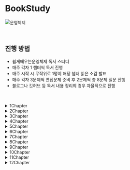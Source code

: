 # BookStudy

![운영체제](https://github.com/Easy-OS-Study/BookStudy/assets/50690859/26d27f91-657b-4fc0-8f9e-dcf08cb5bde2)

<br>

## 진행 방법
- 쉽게배우는운영체제 독서 스터디
- 매주 각자 1 챕터씩 독서 진행
- 매주 시작 시 무작위로 1명이 해당 챕터 읽은 소감 발표
- 매주 각자 3문제씩 면접문제 준비 후 2문제씩 총 8문제 질문 진행
- 블로그나 깃허브 등 독서 내용 정리의 경우 자율적으로 진행

<br>
<br>

<details>
<summary>1Chapter</summary>
<div markdown="1">
<br>

### 정리

|이름|링크|
|:---:|:----------:|
|임규리|[정리 링크](https://newbie-in-softengineering.tistory.com/entry/OS-Ch1-%EC%9A%B4%EC%98%81%EC%B2%B4%EC%A0%9C%EC%9D%98-%EA%B0%9C%EC%9A%94)|
|김민우|[정리 링크](https://velog.io/@kmw89891/운영체제의-개요)|
|황인준|[정리 링크](https://github.com/InJun2/TIL/blob/main/BookStudy/SE/쉽게배우는운영체제/Chapter1.md)|
|황하림||

<br>

### 질문

1. 실시간 시스템이란?

   
2. 데이터베이스 서버나 게임 서버같은 경우 어떤 시스템을 사용하는 것이 좋을지?
- 클라이언트 서버 시스템 : 클라이언트/서버 아키텍처는 각각의 역할을 분리하여 시스템을 관리할 수 있음. 데이터베이스 서버는 데이터 관리와 관련된 작업에, 게임 서버는 게임 로직 처리와 관련된 작업에 중점을 둠으로써 코드를 더 명확하게 구조화 가능, 효율적인 네트워크 사용 가능
- 분산 시스템 : 분산 시스템은 여러 대의 서버로 작업을 분산시킴으로써 전체 시스템의 성능을 향상시키고. 각 서버는 일부 작업을 담당하므로 전체적으로 빠른 응답 속도를 제공할 수 있음. 여러 서버에 작업을 분산시키면 하나의 서버가 고장 나더라도 시스템은 계속해서 작동할 수 있어 대규모 응용 프로그램에 유용
   
3. 레이아웃서비스와 마이크로서비스는 각자 어느 경우에 사용하는지?

   
4. 가상머신 장점과 사례
가상 머신의 장점은 특정 운영체제에 제한을 받지 않고 다양한 운영 체제를 동시에 사용 할 수있습니다.
- JVM
  JAVA가 어떤 os 환경에서 실행가능하게 해주는 역할을 하는 Java vritual Machine이 대표적인 예라고 할 수 있습니다.
   
6. 시스템 호출과 드라이버
   
   
7. 운영체제에서 직접적으로 자원을 사용하게 하지 않았는지. 그 이점은 무엇인지?
직접 적으로 메모리에 어디에 저장되고 찾아오는지 등 크리티컬한 작업을 사용자가 자유롭게 조작 할 수 있다면 많은 번거로움과 효율적이 못합니다.
이를 막기 위해 운영체제에서 사용자가 시스템 호출을 받게 되면 커널을 통해 실질 적인 자원 관리를 통해 간편하고 보안성을 높이는 이점을 갖습니다.

9. 실시간 시스템
- 특정 시스템에서 일정 시간 안에 작업이 처리되도록 보장하는 시스템
- 경성 실시간 시스템 (hard real-time system) : 지정한 응답 시간을 정확히 지키는 시스템
   - ex) 미사일
- 연성 실시간 시스템 (soft real-time system) : 지정한 응답 시간을 최대한 지키지만, 융통성이 어느 정도 허용된 시스템
   - ex) 동영상 재생


</div>
</details>

<details>
<summary>2Chapter</summary>
<div markdown="1">
<br>

### 정리

|이름|링크|
|:---:|:----------:|
|임규리|[정리 링크](https://newbie-in-softengineering.tistory.com/entry/OS-Ch2-%EC%BB%B4%ED%93%A8%ED%84%B0%EC%9D%98-%EA%B5%AC%EC%A1%B0%EC%99%80-%EC%84%B1%EB%8A%A5-%ED%96%A5%EC%83%81)|
|김민우|[정리 링크](https://velog.io/@kmw89891/컴퓨터-구조와-성능-향상)|
|황인준|[정리 링크](https://github.com/InJun2/TIL/blob/main/BookStudy/SE/쉽게배우는운영체제/Chapter2.md)|
|황하림||

<br>

### 질문

1. 캐시 데이터를 메모리에 반영하는 즉시 쓰기와 지연 쓰기의 경우 각각 어느때 사용해야 할지?
- 즉시 쓰기 : 성능 보다 데이터의 일관성을 더 중요시 하는 경우. 항상 최신의 데이터를 보장하는 시스템에 적용
- 지연 쓰기 : 데이터 동기화보다 성능을 우선시하는 경우. 파일 시스템에서 로그 기록과 같이 지속적인 쓰기 작업이 빈번한 경우

2. 멀티 프로세스 대신 멀티 스레드를 사용하는 이유<br>
- 쉽게 설명하면, 프로그램을 여러 개 키는 것보다 하나의 프로그램 안에서 여러 작업을 해결하는 것이 더 낫기 때문이다.
- 자원의 효율성 증대
  - 멀티 프로세스로 실행되는 작업을 멀티 스레드로 실행할 경우, 프로세스를 생성하여 자원을 할당하는 시스템 콜이 줄어들어 자원을 효율적으로 관리할 수 있다.
  - 스레드는 프로세스 내의 메모리를 공유하기 때문에 독립적인 프로세스와 달리 스레드 간 데이터를 주고받는 것이 간단해지고 시스템 자원 소모가 줄어들게 된다.
- 처리 비용 감소 및 응답 시간 단축
  - 프로세스 간의 통신(IPC)보다 스레드 간의 통신의 비용이 적으므로 작업들 간의 통신의 부담이 줄어든다.
  - 프로세스 간의 전환 속도보다 스레드 간의 전환 속도가 빠르다.
- 단점 : 동기화 문제(불필요한 부분까지 동기화하면 대기 시간으로 인해 성능저하 발생), 하나의 스레드 장애로 전체 스레드가 종료될 위험, 디버깅의 어려움, 단일 프로세스 시스템의 경우 효과가 크지 않음

3. 주소 버스가 단방향인 이유
- 주소를 표현하는 신호가 CPU로부터 다른 장치로 향하고 반대로의 전송은 필요 없기 때문
- 데이터 버스는 데이터를 주고 받아야 하기 때문에 양방향
- 제어 버스는 읽기/쓰기 동작을 모두 수행하기 때문에 양방향

4. C/C++의 포인터는 무엇인가?
- 메모리의 각 바이트마다 부여되는 고유의 주소값을 뜻한다.
- 변수들은 메모리 공안을 연속적으로 차지하는데 (e.g. `int` 변수 : 4 byte -> 4칸 차지) 할당된 공간의 맨 앞 주소값을 포인터라 한다.
   
5. 성능 향상을 위한 방법인 비동기와 병렬은 각각 무엇인지
- 비동기 처리 : 특정 작업을 비동기적으로 수행하면 그 작업을 호출한 스레드가 작업의 결과에 신경쓰지 않고 자기가 하던 일을 수행. 여러 작업이 동시에 진행되도록 허용하며 작업이 완료될 때까지 대기하지 않는 것으로 논블로킹을 참조하면 이해하기 쉬울 것 같음. 주로 이벤트가 발생할 때마다 작업을 수행하는 이벤트 기반 프로그래밍. 비동기 코드는 단일 쓰레드에서도 여러 작업을 동시에 처리할 수 있음
- 병렬 처리 : 큰 작업을 작은 작업으로 나누어 여러 프로세서 혹은 코어에서 동시에 실행하도록 함. 큰 문제를 작은 문제로 분할하고 한번에 실행되기 때문에 성능적 이점을 가지게 됨. 실행 단위는 쓰레드로 한번에 여러 쓰레드를 실행

6. OS 또한 소프트웨어이므로 사용자 프로세스가 실행중이라면 중단된다. 그렇다면 사용자 프로세스가 실행중일 때 비정상적인 메모리 접근을 막을 수 있는 이유는?
- CPU의 경계/한계 레지스터(하드웨어)를 통해 실행중인 프로그램에 할당된 메모리 영역을 기억한다.
- 프로세스 진행 중 이 영역 외에 접근이 발생하면 인터럽트를 통해 응용 프로그램을 강제 종료시킨다.
  
7. Python과 비교했을 때 Java의 장점?
- Java는 컴파일 방식을 통해 코드 실행 속도가 인터프리터 방식만 사용하는 Python에 비해 빠르다.
- 멀티스레드 환경에 적합하다.

8. LRU Cache가 무엇인가요?
- 페이지 교체 알고리즘으로 가장 오랫동안 참조되지 않은 페이지를 교체 대상으로 삼는 기법
- chache에 있는 데이터를 호출하게 되면 호출한 데이터는 chache 가장 뒤로 이동한다. 

<br>

### 이후 다시 이야기해볼 주제
- 하나의 코어에서 멀티스레딩 병렬처리 하는 방법
- 비동기 처리, 병렬 처리

</div>
</details>

<details>
<summary>3Chapter</summary>
<div markdown="1">
<br>

### 정리

|이름|링크|
|:---:|:----------:|
|임규리|[정리 링크](https://newbie-in-softengineering.tistory.com/entry/OS-Ch3-%ED%94%84%EB%A1%9C%EC%84%B8%EC%8A%A4%EC%99%80-%EC%8A%A4%EB%A0%88%EB%93%9C)|
|김민우|[정리 링크](https://velog.io/@kmw89891/%ED%94%84%EB%A1%9C%EC%84%B8%EC%8A%A4%EC%99%80-%EC%8A%A4%EB%A0%88%EB%93%9C)|
|황인준|[정리 링크](https://github.com/InJun2/TIL/blob/main/BookStudy/SE/쉽게배우는운영체제/Chapter3.md)|
|황하림||

<br>

### 질문

1. 프로세스 계층 구조를 두었을 때 장점?
- 프로세스 간 서로 독립적이라면 OS가 자원 회수를 직접해야 해서 작업이 복잡해진다.
- 자식 프로세스가 끝난 경우 자원 회수를 부모 프로세스가 할 수 있어 자원 관리에 용이하다.

2. 일반적으로 함수마다 스택 공간을 할당받으므로 하나의 로직에 대해 함수가 많아진다면 비효율적이다. 그러나, Java에선 메서드 추출을 해도 성능상 이슈가 없다. 그 이유는?
- JVM의 JIT 컴파일러가 컴파일 시 인라인(inline) 기능을 사용한다.
> 참고
> 
> [인라인 함수](https://tcpschool.com/cpp/cpp_cppFunction_inlineFunction)
>
> C++의 경우 `inline`이라는 키워드를 직접 메서드에 명시해야 이 기능을 사용할 수 있지만, Java의 경우 JIT 컴파일러가 이를 대신 해주므로 별도의 `inline` 키워드가 없다.

3. 커널 스레드와 사용자 스레드의 차이
- 사용 차이로는 주로 스레드의 관리 방식과 성능, 그리고 운영 체제와의 상호작용에 관련
 - 커널 스레드는 운영체제 영역에서  스레드 연산을 수행하여 운영체제의 의존적이고 사용자 스레드는 사용자 영역에서 사용하여 운영체제의 의존적이지 않음
- 커널 스레드는 운영 체제 커널에 의해 직접 관리되는 스레드로 운영 체제가 스레드의 생성, 스케줄링, 스레드 간의 동기화, 스레드 간 통신 등을 담당하며 커널 스레드는 운영 체제에 의해 직접적인 자원 할당 및 관리가 이루어지므로 정교한 스레드 스케줄링 및 동기화를 가능하게 하며, 다중 코어 시스템에서의 병렬 실행을 지원하지만 스케줄링과 동기화를 위해 커널을 빈번하게 호출하고 컨텍스트스위칭이 빈번하게 발생하여 성능 저하가 발생하며 스레드의 생성 및 관리에 비용이 더 많이 소요됨
- 사용자 스레드는 스레드 라이브러리나 런타임 환경에 의해 관리되는 스레드로 운영 체제는 사용자 스레드의 존재를 알지 못하여 모드 전환이 없어 커널에 의존적이지 않은 형태로 라이브러리를 활용하여 성능 이득이 발생 (운영체제의 의존적이지 않음). 라이브러리가 직접 스케줄링을 하고 작업에 필요한 정보를 처리하여 컨텍스트 스위칭이 필요없음. 사용자 스레드의 생성, 스케줄링, 동기화 등은 런타임 환경에서 처리되는데 해당 과정에서 커널을 호출하지 않아 인터럽트가 발생할 때 커널 레벨 스레드보다 오버헤드가 적음. 그러나 사용자 스레드는 운영 체제의 멀티코어 활용과 같은 고급 기능에 대한 직접적인 지원을 받지 못할 수 있음 ( 시스템 전반에 걸친 스케줄링 우선순위를 지원하지 않고 프로세스에 속한 스레드 중 I/O 작업등에 의해 하나라도 블록이 걸린다면 전체 스레드가 블록됨)

4. 대기 상태에서 인터럽트 프로세스를 다중 대기큐에 관리하는 이유는?
   - 대기 상태는 프로세스를 실행하는 과정에서 외부의 입출력을 받아야 할 때 해당 작업을 대기상태로 보낸다.
   - 대기 상태로 넘간 프로세스는 장치마다 나뉘어져 있는 대기 큐에 들어가게 된다.
   - 장치마다 작업 대기 프로세스가 존재하므로 여러작업 장치의 요청을 백터의 형태로 처리하여 처리 능력이 좋다.
   - 또한 빠른 작업처리로 원활한 작업을 지원한다는 장점을 갖는다.
5. 멀티 스레드 장단점
   - 장점 : 응답성 향상, 자원 공유, 효율성 향상, 다중 CPU 지원
   - 단점 : 동기화 문제, 하나의 스레드 3장애로 전체 스레드가 종료될 위험, 단일 프로세스 시스템의 경우 효과가 크지 않음
6. PCB는 무엇이며 왜 사용하는지
   PCB
   - 프로세스 제어 블록
   - 프로세스를 실행하는데 필요한 중요한 정보를 보관하는 자료 구조
   - 모든 프로세스는 고유의 프로세스 제어 블록을 가지며, 프로세스 제어 블록은 프로세스 생성 시 만들어져서 프로세스가 실행을 완료하면 폐기된다.
  PCB를 사용하는 이유
   - 말 그대로 프로세스를 제어하기 위해 사용
   - **문맥 교환하려고!**
   - 프로세스마다 CPU 퀀텀이 시분할로 할당되는데, 이 시간을 넘기거나 프로세스의 우선순위와 스케줄링 알고리즘 등에 의해 프로세스 상태 전이가 일어난다. 이때, CPU는 모든 프로세스의 레지스터 값들과 해당 프로세스의 위치, 이 프로세스가 어떤 프로세스인지는 구별하지 않는다. 따라서 이를 구별하기 위해 운영체제는 PCB라는 자료구조를 이용해 프로세스를 체계적으로 관리한다.
8. 자바와 프로세스 제어 블록이 연관이 있는지?
- PCB는 운영체제 수준의 데이터 구조로 커널 내부에 존재하기 때문에 자바에서 직접 PCB에 관여할 수 없음.  JVM(Java Virtual Machine)은 운영 체제의 프로세스 내에서 동작하고 PCB에 직접적으로 접근하거나 조작할 수 없음. 대신, JVM(Java Virtual Machine)이 운영 체제와 상호작용하여 자바 프로세스를 관리
- JVM은 운영 체제로부터 프로세스 및 스레드 관련 정보를 얻어와 자바 런타임 환경 내에서 이를 관리. 이러한 과정에서 PCB와 같은 운영 체제 수준의 자료구조는 JVM 내부에서 추상화되어 자바 프로그램에 직접 노출되지 않지만 JVM은 운영 체제와의 인터페이스를 통해 필요한 리소스를 요청하고 프로세스 및 스레드를 생성하므로 자바 언어 자체가 PCB에 직접적인 영향을 미치는 것은 아니지만, 자바 프로그램이 운영 체제에서 실행되는 동안에는 운영 체제의 프로세스 관리 기능을 활용하게 됨. 따라서 자바 프로그램이 운영 체제의 PCB와 상호 작용하며 프로세스를 생성하고 제어할 수 있음. 그러나 이는 자바 언어의 특성이 아니라 운영 체제와의 상호 작용에서 발생하여 연관이 있다고 봐야할 것 같음

8. 

</div>
</details>

<details>
<summary>4Chapter</summary>
<div markdown="1">
<br>

### 정리

|이름|링크|
|:---:|:----------:|
|임규리|[정리 링크](https://newbie-in-softengineering.tistory.com/entry/OS-Ch4-CPU-%EC%8A%A4%EC%BC%80%EC%A4%84%EB%A7%81)|
|김민우|[정리 링크](https://velog.io/@kmw89891/CPU-%EC%8A%A4%EC%BC%80%EC%A4%84%EB%A7%81)|
|황인준|[정리 링크](https://github.com/InJun2/TIL/blob/main/BookStudy/SE/쉽게배우는운영체제/Chapter4.md)|
|황하림||

<br>

### 질문

1. 오늘날 OS에서 타임 슬라이스를 고정하지 않은 이유는?
  - 오늘날 CPU 스케줄링 방식으로 MLFQ 이 사용된다. 이 방식은 프로세스를 우선순위로 마다 별도의 큐에 저장하는데 우선순위가 낮을 수록 타임 슬라이스의 크기를 늘려 공평성을 지킨다.
  - 즉, 프로세스의 우선순위마다 타임 슬라이스를 다르게 하므로 타임 슬라이스를 고정하지 않는다.
2. 다중 큐를 도입하는 이유
  - 대기 상태 : 같은 입출력을 요구하는 프로세스끼리 모아둬 입출력 완료 인터럽트 시 해당 프로세스를 효율적으로 찾기 위함
  - 준비 상태 : 프로세스 우선순위마다 큐를 만들어 다음 실행할 프로세스를 효율적으로 조회하기 위함

3. 사이클 훔치기란?
   - CPU와 직접 메모리 접근이 동시에 메모리에 접근하려 할 때, CPU가 메모리 사용 권한을 양보하는 것
   - CPU의 작업 속도보다 입출력장치의 작업 속도가 느리기 때문
   - CPU 입장에서는 직접 메모리 접근이 사이클(순서)를 훔쳐간 것
4. CPU 스케줄링은 언제 발생합니까?
   - 준비상태로 올라갈 때
   - 실행상태에서 대기상태로 전활될 때 (ex. 입출력 요청)
   - 실행상태에서 준비상태로 전환될 때 (ex. 인터럽트 발생) : 종료되는 상황 제외?
   - 대기상태에서 준비상태로 전환될 때 (ex. 입출력이 종료될 때)
   - 종료될 때 (Terminated)
5. 로드 밸런싱에서 라운드 로빈 알고리즘은 무엇인가?
   - 클라이언트로부터 받은 요청을 대상 서버에 __순차적으로 할당하는 방식__
   - 서버들의 성능이 동일하고 처리 시간이 짧은 어플리케이션에서 사용한다.
   - (라운드 로빈 : 순환 순서)
6. 사용자 프로세스로 부터 시스템 자원을 보호하기 위한 하드웨어/소프트웨어적 기법은?
   - 하드웨어 : CPU 경계/한계 레지스터
   - 소프트웨어 : 인터럽트
7. 스케줄링 알고리즘에서 구분하는 방법을 주로 평균 대기 시간으로 보는 이유
   - 우선 책에서 CPU 알고리즘의 효율성을 평가할 때 사용률과 처리량은 계산하기 어렵기 때문에 대기시간, 응답시간, 반환 시간을 계산하는데 사용자 관점에서 시스템의 성능을 평가할 때 대기 시간은 사용자가 경험하는 작업 완료 시간에 직접적으로 영향을 끼치기 때문
   - 대기 시간이 적어야 여러 프로세스들이 실행될 기회가 늘어나고 작업이 빨리 처리되므로 시스템 전체 자원 활용도가 향상되어서
   - 다른 지표의 경우 추가적인 변수를 고려해야할 수 있으며 결과를 해석하는 것이 복잡할 수 있어서
   - 그렇기 때문에 평균 대기 시간이 적은 스케줄링 알고리즘은 프로세스들이 가장 적게 대기하여 CPU를 효율적으로 활용하는 알고리즘
8. 저수준 스케줄링과 중간수준 스케줄링에서 실제로 작업이 이루어지는 이유
   - 고수준 스케줄링은 프로세스를 할당할지 말지에 대하여 관여하므로 작업을 승인할지 거부할지의 여부이며 그 외 스케줄링들은 모두 시스템의 자원을 관리하고 프로세스 또는 스레드를 실행하는데 관여하여 자원 할당, 우선순위 결정, 작업 전환, 자원 관리 등의 역할을 수행하기 때문에
   - 그렇게 현대 시스템에서 고수준 스케줄러를 추가로 사용하는 것은 시스템의 복잡성을 증가 시킬 수 있어 현대에는 저수준과 중간 수준 스케줄러만으로도 충분히 시스템을 관리할 수 있음. 저수준과 중간 수준 스케줄러는 더 직접적이고 빠른 접근을 제공하므로 자원을 효율적으로 활용

</div>
</details>

<details>
<summary>5Chapter</summary>
<div markdown="1">
<br>

### 정리

|이름|링크|
|:---:|:----------:|
|임규리|[정리 링크](https://newbie-in-softengineering.tistory.com/entry/OS-Ch5-%ED%94%84%EB%A1%9C%EC%84%B8%EC%8A%A4-%EB%8F%99%EA%B8%B0%ED%99%94)|
|김민우|[정리 링크](https://velog.io/@kmw89891/%ED%94%84%EB%A1%9C%EC%84%B8%EC%8A%A4-%EB%8F%99%EA%B8%B0%ED%99%94)|
|황인준|[정리 링크](https://github.com/InJun2/TIL/blob/main/BookStudy/SE/쉽게배우는운영체제/Chapter5.md)|
|황하림||

<br>

### 질문

1. 뮤텍스와 세마포어의 차이<br>
**Mutex (상호 배제)**
- 공유 자원을 사용하기 전에 설정하고 사용한 후에 해제하는 잠금
- 잠금이 설정되면 다른 스레드는 잠긴 코드 영역에 접근할 수 없음
- 하나의 상태(잠금 또는 잠금 해제)만 가짐<br>
**Semaphore**
- 일반화된 뮤텍스
- 간단한 정수 값과 두 가지 함수 wait(), signal()로 공유 자원에 대한 접근을 처리함<br>
**차이점**
- 가장 큰 차이점은 동기화 대상의 개수
- Mutex는 동기화 대상이 오직 1개일 때 사용 / Semaphore는 대상이 1개 이상일 때 사용
- Mutex는 자원을 소유할 수 있고 책임을 가짐 / Semaphore는 자원 소유 불가
- Mutex는 상태가 0, 1 뿐이므로 Lock을 가질 수 있고, 소유하고 있는 스레드만이 이 Mutex를 해제할 수 있음 / Semaphore는 Semaphore를 소유하지 않는 스레드가 Semaphore를 해제할 수 있음
- Semaphore는 시스템 범위에 걸쳐 있고, 파일 시스템 상의 파일로 존재 / Mutex는 프로세스의 범위를 가지며 프로세스가 종료될 때 자동으로 clean up 됨
2. 파일을 이용한 통신 : 파일 open()은 언제 실행되어야 하며 이유는 무엇인가?<br>
fork()문 실행 전<br>
파일 기술자(fd)가 자식 프로세스에도 상속되기 위해<br>
fd가 자식 프로세스에도 복사되므로 같은 fd를 사용<br>
자식 프로세스에서 처리를 하고 종료된 후, 부모 프로세스에서 접근하려면 fd를 lseek()을 통해 맨 앞으로 옮겨주어야 함<br>

3. 프로세스 통신 방법에서 멀티 스레드 환경일 때 하나의 프로세스에서 여러 스레드가 공유 자원에 접근해야 한다면 어떻게 동작해야 할까?
   - 스레드도 동일하게 동작. 프로세스간 통신을 통해 임계구역에 적당한 수의 프로세스만 접근이 가능
   - 프로세스의 작업 단위는 스레드(Thread)이며, 프로세스 내의 스레드는 같은 주소 공간을 공유하고 이로 인해 프로세스 내의 각 스레드는 동일한 자원에 접근할 수 있으며, 이를 통해 동일한 방법으로 공유 자원에 접근할 수 있음
   - 프로세스 간 통신(IPC)을 기준으로 공유 자원을 획득한 후에는 해당 자원을 사용하는 것을 스레드 단위로 관리하는 것이 일반적. 스레드도 마찬가지로 프로세스의 공유 자원을 나눠 가줘야 하므로 스레드 간에도 뮤텍스나 세마포어와 같은 동기화 메커니즘을 사용하여 각 스레드가 공유 자원에 접근
   
4. 소켓이란 무엇인가?
   - 소켓이란 네트워크 상의 두 지점 간의 양방향 통신을 할 수 있는 연결점. 네트워크 통신에서 데이터는 패킷이라는 작은 조각으로 분할되어 전송되는데 소켓이 이러한 데이터 통신을 관리하고 제어하기 위한 인터페이스 임
   - 데이터를 보내는 쪽에서도 소켓을 생성하고 데이터를 전송하며 데이터를 받는 쪽에서도 소켓을 생성하여 데이터를 수신
   - 소켓은 TCP/IP 프로토콜을 사용하는 경우 TCP 소켓이나 UDP 소켓으로 사용됨
   
5. 임계 구역에서 문제가 발생하는 대표적인 원인 2가지와 해결책은?
   - 타임 아웃
     - 하드웨어의 도움
   - 클라이언트의 잘못된 사용
     - 추상화를 통해 직접적인 접근을 막는다 

6. 모니터는 공유 자원을 숨기고 접근을 위한 퍼블릭 인터페이스(e.g. `increase()`)만 제공하는 기법이다. Java에서 이와 같은 기법을 사용하는 예시는?
   - 참조(Reference)
     - 사용자로부터 메모리 주소 직접 노출을 막는다. 덕분에 메모리 자원을 보호할 수 있다.
   - `Collection<E>` 하위 인터페이스 및 구현 클래스
     - 각 컬렉션에 알맞는 퍼블릭 인터페이스(e.g. `Stack<E>`의 `push()`)만 제공하여 사용자가 내부 규칙을 와해하는 것으로 부터 보호할 수 있다.

7. 서버가 여러 클라이언트의 요청을 처리하는 방법?
   - 서버는 포트마다 여러 개의 소켓을 만들어 두고 (무한 루프를 돌며) 주기적으로 클라이언트의 요청을 확인 및 처리한다.

</div>
</details>

<details>
<summary>6Chapter</summary>
<div markdown="1">
<br>

### 정리

|이름|링크|
|:---:|:----------:|
|임규리|[정리 링크](https://newbie-in-softengineering.tistory.com/entry/OS-Ch6-%EA%B5%90%EC%B0%A9%EC%83%81%ED%83%9C)|
|김민우||
|황인준||
|황하림||

<br>

### 질문

1. 교착 상태 해결 방법 중 프로세스가 시작 초기에 자신이 사용하려는 모든 자원을 한꺼번에 점유하거나, 그렇지 못할 경우 자원을 모두 반납하는 방법이 있는데, 이의 단점은?
- 프로세스가 자신이 사용하는 모든 자원을 알기가 어려움
- 자원의 활용성이 떨어짐
- 많은 자원을 사용하는 프로세스가 적은 자원을 사용하는 프로세스보다 불리함
- 결국 **일괄 작업 방식**으로 동작함

2. 아사 현상과 교착 상태의 차이점
- 아사는 운영체제의 정책 중 "공평성"을 지키지 않는 스케줄링으로 인해서 특정 프로세스가 자원을 할당받지 못하는 상황을 의미
- 교착 상태의 경우 프로세스가 작업을 진행하다가 4개의 조건을 만족하는 상황에서 두 개 이상의 프로세스가 작업을 진행하지 못하는 "무한 대기"상황에 빠지는 것을 의미
- 아사의 경우 정책을 보완하면 충분하게 해결할 수 있지만, 교착 상태의 경우는 정책이나 알고리즘으로 해결하기가 어려움

데드락과 기아는 자원 할당을 무한히 대기한다는 점에서는 같아보이나 차이점이 있습니다.
데드락은 여러 프로세스나 스레드가 절대 발생하지 않는 이벤트나 자원 할당을 위해 무한정 대기를 합니다.
데드락은 프로세스의 상태 중 blocked 상태에서 발생합니다.
기아는 프로세스가 CPU 자원의 할당을 무한히 대기합니다.
기아는 CPU 스케쥴링과 관련이 있습니다.
기아는 프로세스의 상태 중 ready 상태에서 발생합니다.

3. 교착 상태와 병목 현상의 차이점 
- 병목 현상 : 여러 구성 요소가 동시에 실행될 때 가장 느린쪽에 속도를 맞춰 전체 시스템 속도가 느려지는 현상
- 교착 상태 : 둘 이상의 주체가 서로 상대방이 사용중인 자원을 쓰기 위해 대기하는 현상
이 둘은 발생 원인이 다르다.
 
4. 은행원 알고리즘에서 자원이 낭비되는 이유는?
- 항상 최악의 경우를 고려하여 가용할 수 있는 자원을 계산하므로 자원을 효율적으로 사용하지 못한다.   

5. 교착 상태 해결을 위한 기법인 검출은 윈도우/유닉스 환경과 DB 환경에서 서로 다른 매커니즘으로 구현된다. 각각 적용되는 매커니즘이 무엇이며 이로 인한 이점은?
- 윈도우/유닉스 환경에선 교착 상태 원인 분석 및 해결 비용이 재부팅, 프로세스 종료보다 상대적으로 비용이 비싸다. 따라서, 타임 아웃 기법을 사용한다.
- DB는 데이터 일관성이 매우 중요하므로 롤백, 체크포인트 기법을 사용한다.   
6. 

7. 

8. 

</div>
</details>

<details>
<summary>7Chapter</summary>
<div markdown="1">
<br>

### 정리

|이름|링크|
|:---:|:----------:|
|임규리||
|김민우||
|황인준||
|황하림||

<br>

### 질문

1. 컴파일러와 인터프리터의 차이
    
    컴파일러
    
    - 소스코드를 컴퓨터가 실행할 수 있는 기계어로 번역한 후 한꺼번에 실행
    - 컴파일러를 사용하는 프로그래밍 언어는 사용할 변수를 먼저 선언한 후 코드 작성
    - 변수 선언은 오류를 찾고 코드를 최적화하기 위해 반드시 필요한 작업
    - 실행 전에 소스코드를 점검하여 오류를 수정하고 필요 없는 부분을 정리하여 최적화된 실행 파일을 만듦
    - **초기 스캔 시간이 오래 걸리지만, 한 번 실행 파일이 만들어지고 나면 빠름**
    - **기계어 번역 과정에서 더 많은 메모리 사용**
    - 크고 복잡한 프로그램에는 컴파일러를 사용
    
    인터프리터
    
    - 소스코드를 한 행씩 번역하여 실행
    - **실행 시간이 느림**
    - **메모리 효율이 좋음**
    - **프로그램을 실행시키고 나서 오류를 발견하면 실행 중지, 실행 후에 오류 발견**
    - 같은 일을 반복하는 경우나 필요 없는 변수 확인 불가
    - 간단한 프로그램에는 인터프리터 사용

2. 버디 시스템 (개념과 장단점)
    - 프로세스의 크기에 맞게 메모리를 1/2로 자르고 프로세스를 메모리에 배치
    - 나뉜 메모리의 각 구역에는 프로세스가 1개만 들어감
    - 프로세스가 종료되면 주변의 빈 조각과 합쳐서 하나의 큰 덩어리를 만듦
    - 장점 : 가변 분할 방식보다 효과적인 공간 관리 → 비슷한 크기의 덩어리가 서로 모여 있어 통합이 쉽기 때문
    - 단점 : 고정 분할 방식이 메모리 관리 측면에서 더 단순
    
    동적 할당과 임베디드 시스템에서도 버디 시스템이 더 좋은 선택인지는 상황에 따라 다릅니다. 버디 시스템은 특정 상황에서 유용할 수 있지만, 모든 상황에 적합하지는 않습니다. 일반적으로 다음과 같은 경우에는 버디 시스템이 동적 할당 및 임베디드 시스템에서 더 적합할 수 있습니다.
    
    1. 메모리 할당과 해제의 빈도가 적은 경우: 동적 할당이 자주 발생하지 않거나, 메모리 할당이 고정된 크기의 블록으로 이루어지는 경우에는 버디 시스템이 더 효율적일 수 있습니다. 이러한 상황에서는 버디 시스템이 메모리 관리를 단순화하고 외부 단편화를 방지할 수 있습니다.
    2. 제한된 자원이 있는 경우: 임베디드 시스템에서는 시스템 자원이 제한되어 있을 수 있습니다. 이런 경우에는 메모리 관리를 간단하게 유지하면서도 메모리 사용을 최적화할 수 있는 버디 시스템이 적합할 수 있습니다.
    
    그러나 모든 상황에 있어서 버디 시스템이 항상 최적의 선택은 아닙니다. 동적 할당이 빈번하게 발생하거나 메모리 할당이 다양한 크기의 객체에 대해 이루어지는 경우에는 다른 메모리 관리 기법이 더 적합할 수 있습니다. 종합적으로, 상황과 요구 사항을 고려하여 적절한 메모리 관리 기법을 선택해야 합니다.

3. 메모리 분할 방식과 메모리 오버레이는 각각 메모리를 어떻게 사용하는지 차이
   - 메모리 분할 방식은 사용할 메모리를 가변 혹은 고정 크기로 분할하는 것으로 프로세스를 해당 메모리에 할당
   - 메모리 오버레이는 물리적인 메모리보다 프로그램이 필요로 하는 메모리 공간이 더 클 때 사용되는 메모리 관리 기법으로 메모리를 분할하는 것이 아닌 프로세스를 분할하여 물리적인 메모리에 일부씩 적재하는 방법(책에서는 사용하는 특정 기능만 메모리에 적재)으로 다 들어가지 못하면 스왑영역에 보관됨
   	- 메모리가 초과되고 바로 스왑영역으로 가는것이 아니라 메모리의 캐싱 메모리를 없애고 해당 부분에 넣고 남는 부분을 스왑영역에 보관한다
   
4. 네트워크 세그먼테이션과 가상 메모리 관리에서 세그먼테이션의 차이, 각각 뭘 분리하고 왜 분리하는지?
   - 가상 메모리에서 세그먼테이션은 프로세스의 주소공간을 논리적인 단위(코드 세그먼트, 데이터 세그먼트, 스택 세그먼트 등)로 분할하고 각 세그먼트는 크기가 다를 수 있으며 동적으로 할당됨
   - OSI 7계층의 전송 계층에서 전송되는 데이터를 세그먼테이션하여 분할된 것이 세그먼트
  
5. 현재 메모리 용량보다 큰 프로세스를 실행할 수 있는 이유는?
   - 캐시 메모리 영역을 해제하여 여유 공간을 만든다.
   - 이로 부족한 경우 스왑 기능을 통해 디스크 일부를 메모리처럼 사용 가능하도록 한다.
6. 현대 OS 대부분 메모리 배치 정책으로 페이징 기법을 채택하는 이유는?
   - 프로세스마다 메모리를 같은 크기로 나누므로 조각 모음과 같은 오버헤드가 없어 메모리 관리가 상대적으로 편하다.
7. 실행중인 프로세스가 없어도 메모리 용량이 부족한 이유는? (재부팅 직후 컴퓨터 성능이 상대적으로 안좋은 이유)
  - 모든 프로세스는 최초 실행 시 디스크에서 가져와 메모리에 올린다. 프로세스 종료 후에도 OS에 의해 메모리에 캐싱되어 이후 실행시 디스크를 거치지 않고 바로 실행된다.
8. OS가 추상화 기법을 사용하는 사례와 이점
  - OS는 커널단에서 물리 메모리 주소를 추상화한다.
  - 이를 통해, 현 메모리 상태에 따라 사용자 프로세스로부터 리소스를 보호할 수 있다.

#### 차주 다시 이야기 필요한 문제 : 자바에서 gradle과 maven를 통해 사용되는 라이브러리들은 동적라이브러리인가 정적 라이브러리인가?

</div>
</details>

<details>
<summary>8Chapter</summary>
<div markdown="1">
<br>

### 정리

|이름|링크|
|:---:|:----------:|
|임규리||
|김민우||
|황인준|[정리 링크](https://github.com/InJun2/TIL/blob/main/BookStudy/SE/쉽게배우는운영체제/Chapter8.md)|
|황하림||

<br>

### 질문

1. 페이지 테이블이 프로세스와 운영체제 영역에 각각 있는데 각각의 용도는 무엇인지
- 프로세스의 페이지 테이블 : 가상 주소와 물리 주소 간의 매핑 정보를 저장하는 자료구조로 각 프로세스는 고유한 주소 공간을 가지고 있음. 운영 체제는 해당 프로세스의 페이지 테이블을 사용하여 가상 주소를 물리 주소로 변환
- 운영체제 영역의 페이지 테이블 :  프로세스의 페이지 테이블을 관리하기 위한 구조로 페이지 테이블 관리자는 각 프로세스의 페이지 테이블에 대한 접근을 제어 및 메모리 관리를 수행하는 역할

1-2. 페이지 테이블이 운영체제 영역에 있는 이유
- 페이지 테이블 관리는 시스템에 여러 프로세스가 존재하고 프로세스마다 페이지 테이블이 하나씩 존재하기 때문인데 메모리 관리자는 특정 프로세스가 실행할 때마다 페이지 테이블을 참조하여 가상 주소를 물리 주소로 변환하는 작업을 반복하는데 페이지 테이블은 메모리 관리자가 자주 사용하는 자료 구조 이므로 빨리 접근하기 위해 페이지 테이블은 물리 메모리 영역 중 운영체제 영역에 일부분 모아놓음

2. 페이지 테이블 매핑 방식에서 역매핑만 페이지 테이블 기준 레지스터(PTBR)이 필요 없는 이유와 다른 매핑 방식에서 해당 레지스터가 하는 역할
- 역매핑은 물리 주소에서 가장 주소로 매핑을 수행하기 때문에 페이지 테이블을 탐색하기 위한 레지스터가 필요없음. 역매핑의 역매핑 테이블은 1개이기 때문.
- 다른 매핑 방식에서는 페이지 테이블의 시작 주소를 가르켜 탐색을 위한 테이블의 위치를 바로 접근할 수 있음. ( 집합-연관 매핑 방식에서는 디렉터리 테이블의 시작 주소를 가르킴 )

2-2. 프로세스마다 테이블 기준 레지스터를 가지고 있는 이유
- 테이블 기준 레지스터는 프로세스 제어 블록 안에 존재하여 프로세스 내부에 존재하고, 프로세스가 메모리에 접근하려 할때 메모리 관리자가 페이지 테이블을 확인하기 용도

3. 논리 주소와 가상 주소의 차이
논리 주소(상대 주소)는 물리 메모리의 주소 공간에 비례하고, 가상 주소는 물리 메모리 공간이 아닌 가상의 주소 공간을 가짐

4. 세그먼테이션-페이징 혼용 기법
사용자 입장에서는 세그먼테이션 기법을 사용하고 메모리 관리자 입장에서는 페이징 기법을 사용하는 가상 메모리 관리 기법

메모리 보호 및 중복 정보를 세그먼테이션 테이블에서 관리함으로써 메모리 관리를 효율적으로 할 수 있음 

→ 메모리 접근 권한 검사 시행 시기 : 가상 주소에서 물리 주소로 주소 변환이 일어날 때마다

5. 
   
6. 

7. 

8. 

</div>
</details>

<details>
<summary>9Chapter</summary>
<div markdown="1">
<br>

### 정리

|이름|링크|
|:---:|:----------:|
|임규리||
|김민우||
|황인준|[정리 링크](https://github.com/InJun2/TIL/blob/main/BookStudy/SE/쉽게배우는운영체제/Chapter9.md)|
|황하림||

<br>

### 질문

1. p.425 PTE의 맨 앞에 있는 페이지 번호는 8장에서 설명한 주소 변환 방식 중 직접 매핑에서는 필요없다. → 이유    
**직접 매핑** 
- 페이지 테이블 **전체**가 물리 메모리의 운영체제 영역에 존재하는 방식
- 물리 메모리를 페이지 단위로 나누고 가상 주소 공간의 페이지와 물리 메모리의 페이지를 일대일 대응 시킴
- 가상 주소의 페이지 번호 = 물리 메모리의 페이지 번호
- 변환이 필요 없음  

p.425 그러나 연관 매핑에서는 페이지 번호와 프레임 번호가 둘 다 필요하다. → 이유  
**연관 매핑**
- 전체 페이지 테이블을 스왑 영역에 두고 페이지 테이블의 **일부**를 물리 메모리에 가져오는 방식 → 변환 색인 버퍼 사용 (페이지 번호, 프레임 번호)


2. 세그먼테이션 오류와 페이지 부재의 차이  
세그먼테이션 오류  
- 해결방법 : 프로세스 강제 종료
- 원인 : 사용자 프로세스의 메모리 접근 관련 오류
- 영향 : 주로 개별 프로세스에 영향을 미침, 오류를 일으킨 프로세스만 종료되거나 영향을 받음
- 비용 : 비교적 적게 듬. 프로세스 종료 후 재시작은 간단한 편

페이지 부재  
- 원인 : 요구 페이지의 물리 메모리 부재
- 해결방법 : 스왑
- 영향 : 시스템 전체에 영향을 미칠 수 있음, 메모리 부족으로 인해 여러 프로세스가 느려지거나 작동을 멈출 수 있음
- 비용 : 더 큼. 디스크에서 페이지를 가져오는 작업은 디스크 I/O에 의존하며 상대적으로 느린 작업임

3. goto문 사용 지양 이유
- 캐시 적중률을 낮춤
    - 지역성에 근거하여 현재 실행하는 행과 가까운 행을 캐시 메모리로 가져오고 있는데 goto문을 사용해버리면 이미 가져온 데이터가 쓸모없어짐
- 코드 가독성 저하 : 스파게티 코드가 될 우려
- 오류 발생 가능성 증가 : 의도치 않은 동작 유발
- 유지 보수의 어려움 : 이해하기 어려움
- 구조적인 문제 : 구조적 프로그래밍의 원칙을 어김 (명확성, 예측가능성, 이해성, 유지보수성 등)
- 대체 가능성 : if문 or 반복문 등으로 대체 가능

getter/setter 지양과 비슷한 맥락에서 지양해라! 일 뿐이지 아예 사용하지 마라! 는 아닌 듯함. 오히려 goto문을 사용할 때 더 깔끔하다는 블로그 참조
[https://cypsw.tistory.com/entry/C-GOTO-를-쓰지-말라는-개소리](https://cypsw.tistory.com/entry/C-GOTO-%EB%A5%BC-%EC%93%B0%EC%A7%80-%EB%A7%90%EB%9D%BC%EB%8A%94-%EA%B0%9C%EC%86%8C%EB%A6%AC)

4. FIFO 페이지 교체 알고리즘과 2차 기회 페이지 교체 알고리즘의 공통점과 차이점
- 둘 다 큐를 사용하여 FIFO 순서를 보장하는 것이 공통점
- FIFO는 페이지가 성공을 해도 성공한 페이지의 위치를 그대로 두기 때문에 최근에 실행된 페이지가 스왑아웃 될 수 있으나 2차 기회 페이지 교체 알고리즘의 경우는 페이지가 성공했을 경우 해당 페이지를 큐에 다시 삽입하여 나중에 스왑아웃되게 뒤로 이동 시킴
   
5. 물리메모리와 스레싱과의 관계와 스레싱 해결 방안
- 스레싱은 페이지 부재가 많이 발생하여 I/O 바운드로 인하여 멈춘 것 처럼 보이는 현상인데 물리 메모리가 크다면 스왑영역으로 넘어가는 페이지가 적어져 이러한 페이지 부재가 많이 일어나지 않게 됨
- 물리 메모리 확보 : 위의 방법
- 페이지 교체 알고리즘 개선 : 페이지 부재율을 감소시켜 성능을 개선하고 스레싱 해결
- 동적 자원 할당 : 시스템이 현재 상태를 모니터링하여 동적으로 자원을 재할당
- 캐시 메모리 사용 : 캐시 메모리를 통해 메모리 액세스의 지역성을 활용하여 스레싱을 완화
   
6. 

7. 

8. 

</div>
</details>

<details>
<summary>10Chapter</summary>
<div markdown="1">
<br>

### 정리

|이름|링크|
|:---:|:----------:|
|임규리||
|김민우||
|황인준|[정리 링크](https://github.com/InJun2/TIL/blob/main/BookStudy/SE/%EC%89%BD%EA%B2%8C%EB%B0%B0%EC%9A%B0%EB%8A%94%EC%9A%B4%EC%98%81%EC%B2%B4%EC%A0%9C/Chapter10.md)|
|황하림||

<br>

### 질문

1. 내부 인터럽트 발생 시 처리 과정
- 프로세스 오류에 의해 발생
- 해당 프로세스 즉시 종료
- 오류 발생의 이유를 파악하기 위해 프로세스가 종료되기 직전까지 메모리와 레지스터 상태를 저장 = **코어덤프**
- 코어덤프 = 비정상적인 종료가 발생하는 경우 커널에서 해당 프로세스와 관련된 메모리 상태를 기록한 파일

2. 버퍼 운용 시 주의점  
버퍼 : 속도가 다른 두 장치의 속도 차이 완화  
시스템의 효율성을 위해 운영체제는 버퍼가 꽉 찼을 때 입출력 장치로 데이터를 전송하도록 설계되어 있음  
단일 버퍼 (문제) → 이중 버퍼로 해결  
만약 버퍼에 데이터가 꽉 차 있지 않으면 일정 시간이 흐른 후 데이터를 전송함  
→ 문제 발생 가능
e.g. USB  
USB를 사용하는 경우, 사용자가 파일을 복사하라고 명령을 내리면 입출력 제어기는 버퍼에 파일을 복사한 다음 입출력이 완료되었다고 알려줌
하지만 버퍼가 꽉 차지 않으면 버퍼가 다 찰 때까지 입출력 장치에 자료가 전송되지 않는데, 이 상태에서 USB를 제거하면 버퍼 안의 데이터가 저장되지 않는 문제가 발생  
→ 해결 방법 = 하드웨어 안전 제거 사용 = 플러시(버퍼가 다 차지 않아도 강제로 버퍼의 내용을 저장장치로 옮김) + 입출력 장치의 전원 차단

4. 가상화폐 채굴기에 그래픽 카드가 사용되는 이유  
GPU의 실수 계산 능력이 특별  
GPU는 그래픽 계산만 하도록 설계되어 있기 때문에 계산 능력만 놓고 보면 CPU 대비 10배의 능력을 가지고 있음  

5. 인터럽트를 사용하는 이유
- 주변 장치간 속도차이 완화(CPU, I/O 장치)
- CPU 과부화 줄임
   
6. SSD가 조각모음을 하지 않는 이유
- HDD와 달리 데이터 위치마다 속도 차이가 나지 않으므로
- 메모리 최대 사용 횟수가 정해져있어 사용하지 않는게 좋다 
   
7. 버퍼와 버퍼링의 차이 및 버퍼가 사용되는 이유
- 버퍼 : 데이터를 임시로 저장하는 메모리 영역
- 버퍼링 : 데이터 전송이나 처리의 불규칙성을 조절하기 위해 버퍼를 사용하는 과정을 의미
- 즉 버퍼링은 데이터를 버퍼에 저장하고 조절하는 과정을 의미하는데 데이터를 버퍼에 보관하고 한번에 전송하거나 처리하여 효율성을 높임

- 주로 사용처는 다음과 같음
    - 네트워크 통신 : 네트워크 통신에서는 데이터를 전송할 때 속도 차이나 대역폭 제한 등으로 인해 버퍼를 사용하여 데이터를 일시적으로 저장하고 전송. 데이터 량을 일정량씩 전송할 수도 있음
    - 파일 입출력 : 파일 입출력에서도 버퍼를 사용하여 읽은 데이터나 쓰는 데이터를 일시적으로 저장하고 관리
    - 데이터베이스 통신 : 버퍼를 사용하여 쿼리 결과나 수정된 데이터를 일시적으로 저장하고 처리, 대용량 데이터를 처리하거나 다량의 요청을 동시에 처리할 때 버퍼를 사용하여 성능 최적화
    - 스트리밍 서비스 : 비디오 스트리밍이나 오디오 스트리밍에서는 버퍼를 사용하여 데이터를 일정량씩 미리 저장하여 사용자에게 끊김 없는 스트리밍 서비스를 제공

8. RAID를 사용하는 목적 및 주로 RAID 5나 6을 사용하는 이유
- 목적 : 장애가 발생했을 경우 백업을하고 복구하기 위한 시스템으로 동일한 규격의 디스크를 여러 개 모아 장애가 발생하였을 때 데이터를 복구하는데 사용. 또한 여러 디스크에 데이터를 동시에 저장하여 동시에 읽고 쓸 수 있어 입출력 속도를 높이기도 함
- 분산 패리티를 사용하여 데이터의 내결함성을 확보하고, 하나의 디스크가 고장 나더라도 시스템이 정상적으로 동작할 수 있어서
- raid 0이나 raid1 같은 경우는 각각 데이터 안전성, 저장공간 확장 되지 않아 혼용해서 사용하기도 하며 디스크의 가격을 저렴하여 여러개의 디스크를 사용하기는 쉽지만 raid 2, 3, 4는  계산량이 많아져 효율적이지 못함
- 디스크의 데이터를 보호하기 위한 백업 방법이 될 수도 있고 여러개의 디스크를 분산 저장하는데에도 사용할 수 있어 저장공간을 효율적으로 활용할 수 있음


9. 

</div>
</details>

<details>
<summary>11Chapter</summary>
<div markdown="1">
<br>

### 정리

|이름|링크|
|:---:|:----------:|
|임규리||
|김민우||
|황인준|[정리 링크](https://github.com/InJun2/TIL/blob/main/BookStudy/SE/쉽게배우는운영체제/Chapter11.md)|
|황하림||

<br>

### 질문

1. FAT란 무엇인가?
- FAT(File Allocation Table) 파일 시스템은 하나의 파티션에서 사용할 수 있는 디스크 용량을 효과적으로 관리하기 위해 사용되는 파일 테이블
    - 파티션 내의 블록에 대한 정보를 가진 테이블로, 각 블록을 사용하는 파일에 대한 정보와 함께 연결된 블록에 대한 주소 정보를 저장
- 파일테이블에 파일 및 디렉터리 같은 정보가 저장되고 파일 시스템을 통하여 파일을 생성 및 디렉토리로 관리하는 등 사용됨
- FAT 뒤에 붙은 숫자는 비트를 통해 파일 할당 주소를 표현하여 FAT32는 2^32 bit를 사용하여 큰 용량을 지원함
- 하지만 FAT 파일 시스템 디자인 결정으로 인해 파일 크기는 4GB로 제한됨
- 4GB 이상의 파일을 저장하려면 NTFS(New Technology File System) 파일 시스템을 사용하여 더 큰 파일 크기와 더 큰 파티션 크기를 지원함

2. 인덱스 파일 구조에서 B트리를 사용하는데 해당 트리가 무엇이고 주로 어디서 사용하는지?
- 데이터를 효율적으로 저장하고 검색하기 위한 자료구조로, 대용량의 데이터를 다루는 인덱스 파일이나 데이터베이스 시스템에서 주로 사용됨
- B 트리는 모든 리프 노드는 왼쪽에서 오른쪽으로 순서대로 연결되어 있으므로, 트리를 순회하면 정렬된 데이터를 얻을 수 있는 균형 잡힌 트리 구조
    - 모든 리프 노드가 동일한 깊이에 위치
- 노드안의 데이터는 정렬되어 있으며 자료는 중복되지 않음
- 이진 트리를 확장해 하나의 노드가 가질 수 있는 자식 노드의 최대 숫자가 2보다 큰 트리 구조

3. 휴지통에 버린 파일을 복구할 수 있는 이유  
 파일 테이블에서만 사라질 뿐 실제 데이터는 지워지지 않기 때문이다. 따라서 데이터 파일의 고유 헤더는 저장장치에 남아있고, 파일 복구 프로그램은 모든 블록을 찾아다니면서 고유 헤더에 있는 정보를 이용하여 파일을 원래 상태로 복구한다.
 파일 제거 → ‘휴지통’이라는 폴더로 복사 후 원래 폴더에서 지움  
 복구 → ‘휴지통’ 폴더 내 파일을 원래 폴더로 복사 후 휴지통에서 지움  
   
5. 
   
6. 
   
7. 

8. 

9. 

</div>
</details>

<details>
<summary>12Chapter</summary>
<div markdown="1">
<br>

### 정리

|이름|링크|
|:---:|:----------:|
|임규리||
|김민우||
|황인준||
|황하림||

<br>

### 질문

1. 

2. 

3. 
   
4. 
   
5. 
   
6. 

7. 

8. 

</div>
</details>
